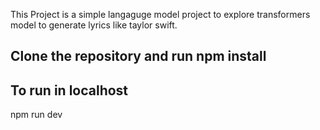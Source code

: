 This Project is a simple langaguge model project to explore transformers model to generate lyrics like taylor swift.

## Clone the repository and run npm install

## To run in localhost

npm run dev





